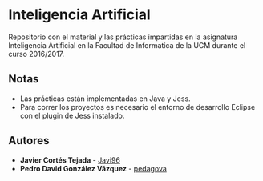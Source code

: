 # Inteligencia Artificial
Repositorio con el material y las prácticas impartidas en la asignatura Inteligencia Artificial en la Facultad de Informatica de la UCM durante el curso 2016/2017.

## Notas
+ Las prácticas están implementadas en Java y Jess.
+ Para correr los proyectos es necesario el entorno de desarrollo Eclipse con el plugin de Jess instalado.

## Autores
* **Javier Cortés Tejada** - [Javi96](https://github.com/Javi96)
* **Pedro David González Vázquez** - [pedagova](http://github.com/pedagova)
